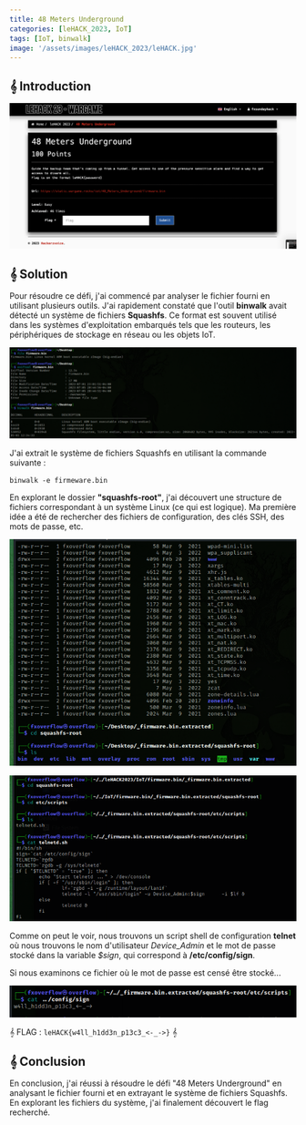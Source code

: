 ```yaml
---
title: 48 Meters Underground
categories: [leHACK_2023, IoT]
tags: [IoT, binwalk]
image: '/assets/images/leHACK_2023/leHACK.jpg'
---
```


## 𝄞 Introduction
![Analyse](/assets/images/leHACK_2023/IoT/48_Meters_Underground/intro.png)

## 𝄞 Solution

Pour résoudre ce défi, j'ai commencé par analyser le fichier fourni en utilisant plusieurs outils. J'ai rapidement constaté que l'outil **binwalk** avait détecté un système de fichiers **Squashfs**. Ce format est souvent utilisé dans les systèmes d'exploitation embarqués tels que les routeurs, les périphériques de stockage en réseau ou les objets IoT.

![Analyse](/assets/images/leHACK_2023/IoT/48_Meters_Underground/analyses.png)

J'ai extrait le système de fichiers Squashfs en utilisant la commande suivante :

```shell
binwalk -e firmeware.bin
```
En explorant le dossier **"squashfs-root"**, j'ai découvert une structure de fichiers correspondant à un système Linux (ce qui est logique). Ma première idée a été de rechercher des fichiers de configuration, des clés SSH, des mots de passe, etc.

![Squashfs](/assets/images/leHACK_2023/IoT/48_Meters_Underground/squashfs.png)


![Telnet](/assets/images/leHACK_2023/IoT/48_Meters_Underground/telnet.png)

Comme on peut le voir, nous trouvons un script shell de configuration **telnet** où nous trouvons le nom d'utilisateur *Device_Admin* et le mot de passe stocké dans la variable *$sign*, qui correspond à **/etc/config/sign**. 


Si nous examinons ce fichier où le mot de passe est censé être stocké...

![Flag](/assets/images/leHACK_2023/IoT/48_Meters_Underground/flag.png)


𝄞 FLAG : `leHACK{w4ll_h1dd3n_p13c3_<-_->}` 𝄞 


## 𝄞 Conclusion
En conclusion, j'ai réussi à résoudre le défi "48 Meters Underground" en analysant le fichier fourni et en extrayant le système de fichiers Squashfs. En explorant les fichiers du système, j'ai finalement découvert le flag recherché.




